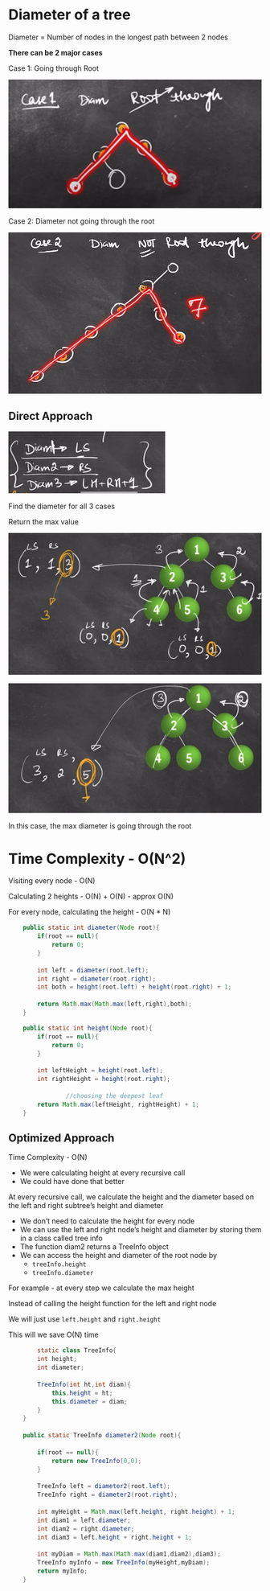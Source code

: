 # Diameter of a tree

Diameter = Number of nodes in the longest path between 2 nodes 

**There can be 2 major cases**

Case 1: Going through Root

![Untitled](Diameter%20of%20a%20tree%208ba772ed9c6646408760ba10780fce55/Untitled.png)

Case 2: Diameter not going through the root 

![Untitled](Diameter%20of%20a%20tree%208ba772ed9c6646408760ba10780fce55/Untitled%201.png)

## Direct Approach

![Untitled](Diameter%20of%20a%20tree%208ba772ed9c6646408760ba10780fce55/Untitled%202.png)

Find the diameter for all 3 cases 

Return the max value 

![Untitled](Diameter%20of%20a%20tree%208ba772ed9c6646408760ba10780fce55/Untitled%203.png)

![Untitled](Diameter%20of%20a%20tree%208ba772ed9c6646408760ba10780fce55/Untitled%204.png)

In this case, the max diameter is going through the root

# Time Complexity - O(N^2)

Visiting every node - O(N)

Calculating 2 heights - O(N) + O(N) - approx O(N)

For every node, calculating the height - O(N * N)

```java
	public static int diameter(Node root){
        if(root == null){
            return 0;
        }

        int left = diameter(root.left);
        int right = diameter(root.right);
        int both = height(root.left) + height(root.right) + 1;

        return Math.max(Math.max(left,right),both);
    }
```

```java
	public static int height(Node root){
        if(root == null){
            return 0;
        }

        int leftHeight = height(root.left);
        int rightHeight = height(root.right);

				//choosing the deepest leaf
        return Math.max(leftHeight, rightHeight) + 1;
    }
```

## Optimized Approach

Time Complexity - O(N)

- We were calculating height at every recursive call
- We could have done that better

At every recursive call, we calculate the height and the diameter based on the left and right subtree’s height and diameter

- We don’t need to calculate the height for every node
- We can use the left and right node’s height and diameter by storing them in a class called tree info
- The function diam2 returns a TreeInfo object
- We can access the height and diameter of the root node by
    - `treeInfo.height`
    - `treeInfo.diameter`

For example - at every step we calculate the max height

Instead of calling the height function for the left and right node 

We will just use `left.height` and `right.height` 

This will we save O(N) time 

```java
		static class TreeInfo{
        int height;
        int diameter;

        TreeInfo(int ht,int diam){
            this.height = ht;
            this.diameter = diam;
        }
    }

    public static TreeInfo diameter2(Node root){

        if(root == null){
            return new TreeInfo(0,0);
        }

        TreeInfo left = diameter2(root.left);
        TreeInfo right = diameter2(root.right);

        int myHeight = Math.max(left.height, right.height) + 1;
        int diam1 = left.diameter;
        int diam2 = right.diameter;
        int diam3 = left.height + right.height + 1;

        int myDiam = Math.max(Math.max(diam1,diam2),diam3);
        TreeInfo myInfo = new TreeInfo(myHeight,myDiam);
        return myInfo;
    }
```